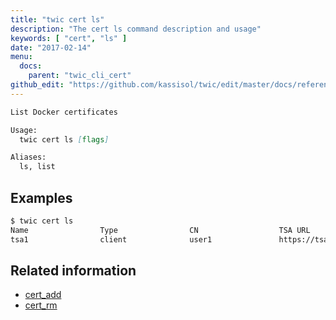 ```yaml
---
title: "twic cert ls"
description: "The cert ls command description and usage"
keywords: [ "cert", "ls" ]
date: "2017-02-14"
menu:
  docs:
    parent: "twic_cli_cert"
github_edit: "https://github.com/kassisol/twic/edit/master/docs/reference/commandline/cert_ls.md"
---
```


```markdown
List Docker certificates

Usage:
  twic cert ls [flags]

Aliases:
  ls, list
```

## Examples

```bash
$ twic cert ls
Name                Type                CN                  TSA URL                   Expire
tsa1                client              user1               https://tsa1.example.com  2018-02-02
```

## Related information

* [cert_add](cert_add.md)
* [cert_rm](cert_rm.md)
